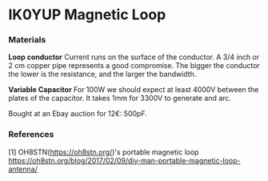 # IK0YUP Magnetic Loop



### Materials

__Loop conductor__ Current runs on the surface of the conductor.  A 3/4 inch or 2 cm copper pipe represents a good compromise.  The bigger the conductor the lower is the resistance, and the larger the bandwidth. 

__Variable Capacitor__ For 100W we should expect at least 4000V between the plates of the capacitor.  It takes 1mm for 3300V to generate and arc. 

Bought at an Ebay auction for 12€: 500pF.

### References

[1] OH8STN(https://oh8stn.org/)'s portable magnetic loop https://oh8stn.org/blog/2017/02/09/diy-man-portable-magnetic-loop-antenna/



